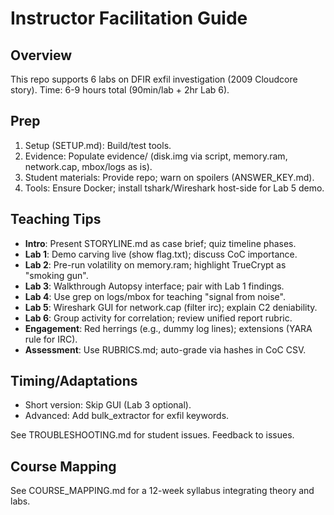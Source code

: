 # Instructor Facilitation Guide

## Overview
This repo supports 6 labs on DFIR exfil investigation (2009 Cloudcore story). Time: 6-9 hours total (90min/lab + 2hr Lab 6).

## Prep
1. Setup (SETUP.md): Build/test tools.
2. Evidence: Populate evidence/ (disk.img via script, memory.ram, network.cap, mbox/logs as is).
3. Student materials: Provide repo; warn on spoilers (ANSWER_KEY.md).
4. Tools: Ensure Docker; install tshark/Wireshark host-side for Lab 5 demo.

## Teaching Tips
- **Intro**: Present STORYLINE.md as case brief; quiz timeline phases.
- **Lab 1**: Demo carving live (show flag.txt); discuss CoC importance.
- **Lab 2**: Pre-run volatility on memory.ram; highlight TrueCrypt as "smoking gun".
- **Lab 3**: Walkthrough Autopsy interface; pair with Lab 1 findings.
- **Lab 4**: Use grep on logs/mbox for teaching "signal from noise".
- **Lab 5**: Wireshark GUI for network.cap (filter irc); explain C2 deniability.
- **Lab 6**: Group activity for correlation; review unified report rubric.
- **Engagement**: Red herrings (e.g., dummy log lines); extensions (YARA rule for IRC).
- **Assessment**: Use RUBRICS.md; auto-grade via hashes in CoC CSV.

## Timing/Adaptations
- Short version: Skip GUI (Lab 3 optional).
- Advanced: Add bulk_extractor for exfil keywords.

See TROUBLESHOOTING.md for student issues. Feedback to issues.

## Course Mapping
See COURSE_MAPPING.md for a 12-week syllabus integrating theory and labs.
